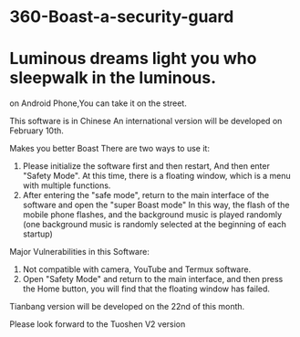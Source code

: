 # 360-Boast-a-security-guard
#  Luminous dreams light you who sleepwalk in the luminous.
on Android Phone,You can take it on the street.

This software is in Chinese 
An international version will be developed on February 10th.

Makes you better Boast
There are two ways to use it:
1. Please initialize the software first and then restart, And then enter "Safety Mode".
At this time, there is a floating window, which is a menu with multiple functions.
2. After entering the "safe mode", return to the main interface of the software and open the "super Boast mode"
In this way, the flash of the mobile phone flashes, and the background music is played randomly (one background music is randomly selected at the beginning of each startup)

Major Vulnerabilities in this Software:
1. Not compatible with camera, YouTube and Termux software.
2. Open "Safety Mode" and return to the main interface, and then press the Home button, you will find that the floating window has failed.

Tianbang version will be developed on the 22nd of this month.

Please look forward to the Tuoshen V2 version
